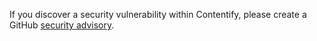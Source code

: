 If you discover a security vulnerability within Contentify, please create a GitHub [security advisory](https://github.com/Contentify/Contentify/security/advisories).

